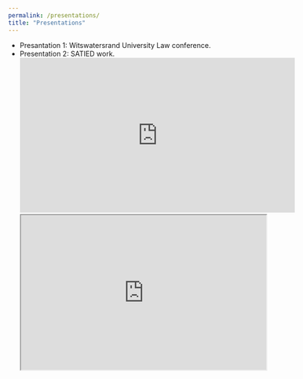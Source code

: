 ```yaml
---
permalink: /presentations/
title: "Presentations"
---
```

<!-- Google tag (gtag.js) -->
<script async src="https://www.googletagmanager.com/gtag/js?id=G-CCD8WD25BZ"></script>
<script>
  window.dataLayer = window.dataLayer || [];
  function gtag(){dataLayer.push(arguments);}
  gtag('js', new Date());

  gtag('config', 'G-CCD8WD25BZ');
</script>

- Presantation 1: Witswatersrand University Law conference.
- Presentation 2: SATIED work.
  <iframe width="560" height="315" src="https://www.youtube.com/embed/K7wPYYNvIVs?si=z_TnOm9lhKsa-CGL" title="YouTube video player" frameborder="0" allow="accelerometer; autoplay; clipboard-write; encrypted-media; gyroscope; picture-in-picture; web-share" referrerpolicy="strict-origin-when-cross-origin" allowfullscreen></iframe>
  <iframe width="500" height="315" src="https://drive.google.com/file/d/1BcTKU34qkOCUURe3K93imclvKhh8Je-p/preview" width="640" height="480" allow="autoplay"></iframe>
